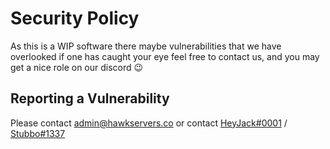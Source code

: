 # Security Policy

As this is a WIP software there maybe vulnerabilities that we have overlooked if one has caught your eye feel free to contact us, and you may get a nice role on our discord 😉

## Reporting a Vulnerability

Please contact [admin@hawkservers.co](mailto:admin@hawkservers.co) or contact [HeyJack#0001](https://discordapp.com/users/203317216106512384) / [Stubbo#1337](https://discordapp.com/users/216302050970042368)
